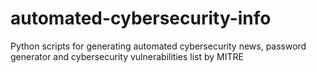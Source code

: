 # automated-cybersecurity-info
Python scripts for generating automated cybersecurity news, password generator and cybersecurity vulnerabilities list by MITRE
